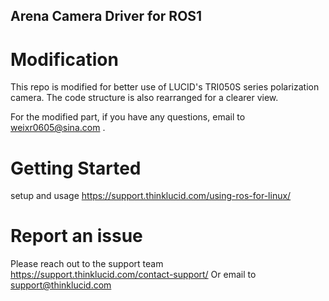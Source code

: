## Arena Camera Driver for ROS1

# Modification

This repo is modified for better use of LUCID's TRI050S series polarization camera. The code structure is also rearranged for a clearer view.

For the modified part, if you have any questions, email to weixr0605@sina.com .

# Getting Started
setup and usage https://support.thinklucid.com/using-ros-for-linux/

# Report an issue
Please reach out to the support team 
https://support.thinklucid.com/contact-support/
Or email to support@thinklucid.com
